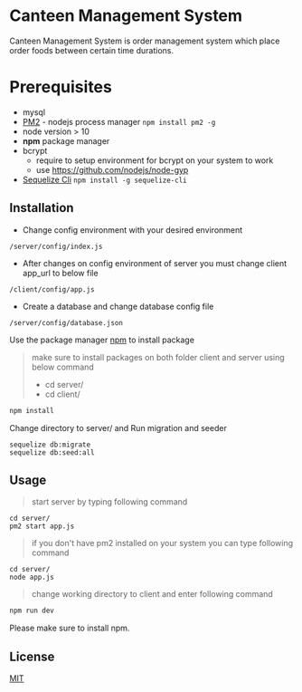 # Canteen Management System

Canteen Management System is order management system which place order foods between certain time durations.

# Prerequisites
- mysql
- [PM2](http://pm2.keymetrics.io/) - nodejs process manager
 ``` npm install pm2 -g ```
- node version > 10
- **npm** package manager
- bcrypt 
    - require to setup environment for bcrypt on your system to work
    - use https://github.com/nodejs/node-gyp
- [Sequelize Cli](https://github.com/sequelize/cli)
``` npm install -g sequelize-cli ```

## Installation
- Change config environment with your desired environment
```
/server/config/index.js
```

- After changes on config environment of server you must change client app_url to below file
```
/client/config/app.js
```

- Create a database and change database config file
```
/server/config/database.json
```
Use the package manager [npm](https://www.npmjs.com/) to install package 
> make sure to install packages on both folder client and server using below command
> - cd server/
> - cd client/
```bash
npm install
```

Change directory to server/ and Run migration and seeder 
```
sequelize db:migrate
sequelize db:seed:all
```

## Usage

> start server by typing following command 
```
cd server/
pm2 start app.js
```
> if you don't have pm2 installed on your system you can type following command 
```
cd server/
node app.js
```

> change working directory to client and enter following command 
```python
npm run dev
```

Please make sure to install npm.

## License
[MIT](https://choosealicense.com/licenses/mit/)
